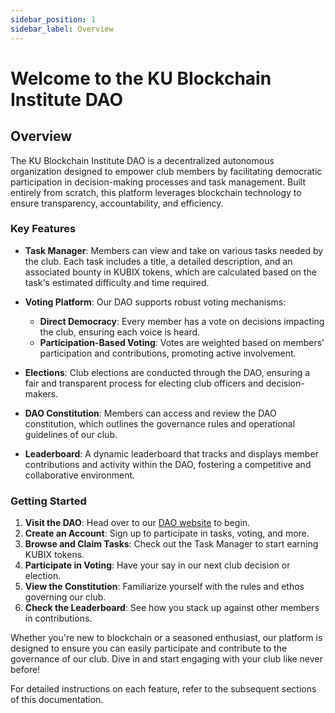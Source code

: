 ```yaml
---
sidebar_position: 1
sidebar_label: Overview
---
```


# Welcome to the KU Blockchain Institute DAO

## Overview

The KU Blockchain Institute DAO is a decentralized autonomous organization designed to empower club members by facilitating democratic participation in decision-making processes and task management. Built entirely from scratch, this platform leverages blockchain technology to ensure transparency, accountability, and efficiency.

### Key Features

- **Task Manager**: Members can view and take on various tasks needed by the club. Each task includes a title, a detailed description, and an associated bounty in KUBIX tokens, which are calculated based on the task's estimated difficulty and time required.

- **Voting Platform**: Our DAO supports robust voting mechanisms:

  - **Direct Democracy**: Every member has a vote on decisions impacting the club, ensuring each voice is heard.
  - **Participation-Based Voting**: Votes are weighted based on members' participation and contributions, promoting active involvement.

- **Elections**: Club elections are conducted through the DAO, ensuring a fair and transparent process for electing club officers and decision-makers.

- **DAO Constitution**: Members can access and review the DAO constitution, which outlines the governance rules and operational guidelines of our club.

- **Leaderboard**: A dynamic leaderboard that tracks and displays member contributions and activity within the DAO, fostering a competitive and collaborative environment.

### Getting Started

1. **Visit the DAO**: Head over to our [DAO website](#) to begin.
2. **Create an Account**: Sign up to participate in tasks, voting, and more.
3. **Browse and Claim Tasks**: Check out the Task Manager to start earning KUBIX tokens.
4. **Participate in Voting**: Have your say in our next club decision or election.
5. **View the Constitution**: Familiarize yourself with the rules and ethos governing our club.
6. **Check the Leaderboard**: See how you stack up against other members in contributions.

Whether you're new to blockchain or a seasoned enthusiast, our platform is designed to ensure you can easily participate and contribute to the governance of our club. Dive in and start engaging with your club like never before!

For detailed instructions on each feature, refer to the subsequent sections of this documentation.
